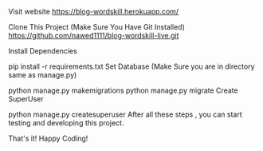 
Visit website https://blog-wordskill.herokuapp.com/

Clone This Project (Make Sure You Have Git Installed)
https://github.com/nawed1111/blog-wordskill-live.git

Install Dependencies

pip install -r requirements.txt
Set Database (Make Sure you are in directory same as manage.py)

python manage.py makemigrations
python manage.py migrate
Create SuperUser

python manage.py createsuperuser
After all these steps , you can start testing and developing this project.

That's it! Happy Coding!
